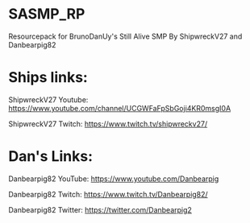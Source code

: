 # SASMP_RP
Resourcepack for BrunoDanUy's Still Alive SMP
By ShipwreckV27 and Danbearpig82

Ships links:
============================

ShipwreckV27 Youtube:
https://www.youtube.com/channel/UCGWFaFpSbGoji4KR0msgI0A

ShipwreckV27 Twitch:
https://www.twitch.tv/shipwreckv27/


Dan's Links:
============================

Danbearpig82 YouTube:
https://www.youtube.com/Danbearpig

Danbearpig82 Twitch:
https://www.twitch.tv/Danbearpig82/

Danbearpig82 Twitter:
https://twitter.com/Danbearpig2
